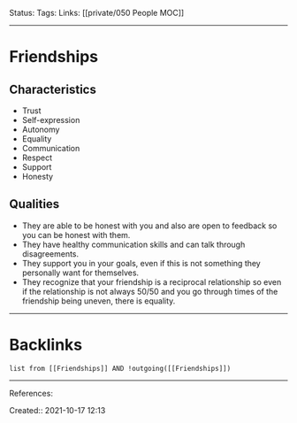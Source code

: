 Status: 
Tags: 
Links: [[private/050 People MOC]]
___
# Friendships
## Characteristics
- Trust
- Self-expression
- Autonomy
- Equality
- Communication
- Respect
- Support
- Honesty
## Qualities
-   They are able to be honest with you and also are open to feedback so you can be honest with them.
-   They have healthy communication skills and can talk through disagreements.
-   They support you in your goals, even if this is not something they personally want for themselves.
-   They recognize that your friendship is a reciprocal relationship so even if the relationship is not always 50/50 and you go through times of the friendship being uneven, there is equality.


___
# Backlinks
```dataview
list from [[Friendships]] AND !outgoing([[Friendships]])
```
___
References:

Created:: 2021-10-17 12:13
